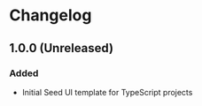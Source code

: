 # Changelog

## 1.0.0 (Unreleased)

### Added

-   Initial Seed UI template for TypeScript projects
